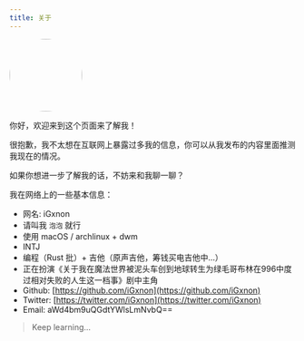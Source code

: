 ```yaml
---
title: 关于
---
```


<img src="/images/logo.png" witdh=128 height=128 style="border-radius: 100%;"/>

你好，欢迎来到这个页面来了解我！

很抱歉，我不太想在互联网上暴露过多我的信息，你可以从我发布的内容里面推测我现在的情况。

如果你想进一步了解我的话，不妨来和我聊一聊？

我在网络上的一些基本信息：

+ 网名: iGxnon
+ 请叫我 `泡泡` 就行
+ 使用 macOS / archlinux + dwm
+ INTJ
+ 编程（Rust 批）+ 吉他（原声吉他，筹钱买电吉他中...）
+ 正在扮演《关于我在魔法世界被泥头车创到地球转生为绿毛哥布林在996中度过相对失败的人生这一档事》剧中主角
+ Github: [https://github.com/iGxnon](https://github.com/iGxnon)
+ Twitter: [https://twitter.com/iGxnon](https://twitter.com/iGxnon)
+ Email: aWd4bm9uQGdtYWlsLmNvbQ==

> Keep learning...
